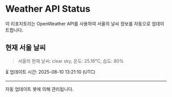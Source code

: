 
# Weather API Status

이 리포지토리는 OpenWeather API를 사용하여 서울의 날씨 정보를 자동으로 업데이트합니다.

## 현재 서울 날씨
> 서울의 현재 날씨: clear sky, 온도: 25.16°C, 습도: 80%

⏳ 업데이트 시간: 2025-08-10 13:21:10 (UTC)

---
자동 업데이트 봇에 의해 관리됩니다.
